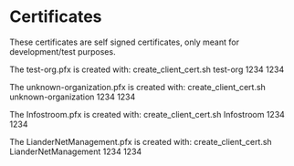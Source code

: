 # Certificates

These certificates are self signed certificates, only meant for development/test purposes.

The test-org.pfx is created with:
create_client_cert.sh test-org 1234 1234

The unknown-organization.pfx is created with:
create_client_cert.sh unknown-organization 1234 1234

The Infostroom.pfx is created with:
create_client_cert.sh Infostroom 1234 1234

The LianderNetManagement.pfx is created with:
create_client_cert.sh LianderNetManagement 1234 1234


